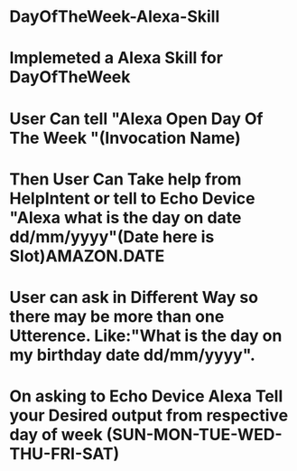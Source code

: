 # DayOfTheWeek-Alexa-Skill
# Implemeted a Alexa Skill for DayOfTheWeek
# User Can tell "Alexa Open Day Of The Week "(Invocation Name)
# Then User Can Take help from HelpIntent or tell to Echo Device "Alexa what is the day on date dd/mm/yyyy"(Date here is Slot)AMAZON.DATE
# User can ask in Different Way so there may be more than one Utterence. Like:"What is the day on my birthday date dd/mm/yyyy".
# On asking to Echo Device Alexa Tell your Desired output from respective day of week (SUN-MON-TUE-WED-THU-FRI-SAT)
